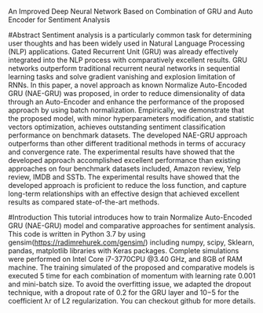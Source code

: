 An Improved Deep Neural Network Based on Combination of GRU and Auto Encoder for Sentiment Analysis

#Abstract 
Sentiment analysis is a particularly common task for determining user thoughts and has been widely used in Natural Language Processing (NLP) applications. Gated Recurrent Unit (GRU) was already effectively integrated into the NLP process with comparatively excellent results. GRU networks outperform traditional recurrent neural networks in sequential learning tasks and solve gradient vanishing and explosion limitation of RNNs. In this paper, a novel approach as known Normalize Auto-Encoded GRU (NAE-GRU) was proposed, in order to reduce dimensionality of data through an Auto-Encoder and enhance the performance of the proposed approach by using batch normalization. Empirically, we demonstrate that the proposed model, with minor hyperparameters modification, and statistic vectors optimization, achieves outstanding sentiment classification performance on benchmark datasets. The developed NAE-GRU approach outperforms than other different traditional methods in terms of accuracy and convergence rate. The experimental results have showed that the developed approach accomplished excellent performance than existing approaches on four benchmark datasets included, Amazon review, Yelp review, IMDB and SSTb. The experimental results have showed that the developed approach is proficient to reduce the loss function, and capture long-term relationships with an effective design that achieved excellent results as compared state-of-the-art methods. 

#Introduction
This tutorial introduces how to train  Normalize Auto-Encoded GRU (NAE-GRU) model and comparative approaches for sentiment analysis. This code is written in Python 3.7 by using gensim(https://radimrehurek.com/gensim/) including numpy, scipy, Sklearn, pandas, matplotlib libraries with Keras packages. Complete simulations were performed on Intel Core i7-3770CPU @3.40 GHz, and 8GB of RAM machine. The training simulated of the proposed and comparative models is executed 5 time for each combination of momentum with learning rate 0.001 and mini-batch size. To avoid the overfitting issue, we adapted the dropout technique, with a dropout rate of 0.2 for the GRU layer and 10−5 for the coefficient λr of L2 regularization. You can checkout github for more details.
